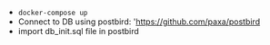 - `docker-compose up`
- Connect to DB using postbird: 'https://github.com/paxa/postbird
- import db_init.sql file in postbird
